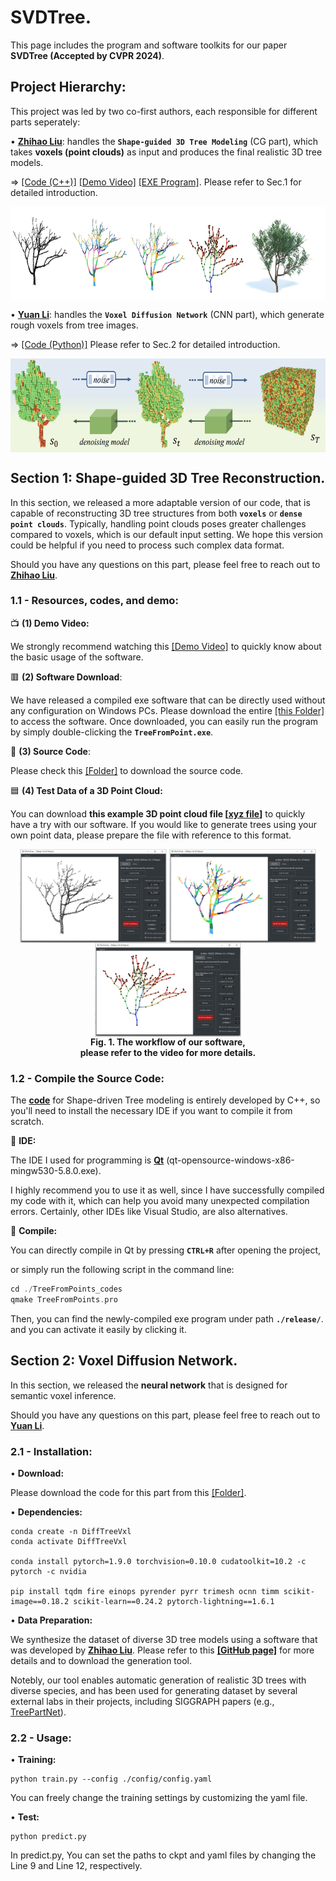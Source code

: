 # SVDTree.

This page includes the program and software toolkits for our paper **SVDTree (Accepted by CVPR 2024)**.

## Project Hierarchy:
This project was led by two co-first authors, each responsible for different parts seperately:

• [**Zhihao Liu**](https://ryuzhihao123.github.io/): handles the **``Shape-guided 3D Tree Modeling``** (CG part), which takes **voxels (point clouds)** as input and produces the final realistic 3D tree models. 

=> [[Code (C++)]](https://github.com/RyuZhihao123/SVDTree/tree/main/TreeFromPoints_codes) [[Demo Video]](https://drive.google.com/file/d/1htelf6xldyFYocqnZ6rtEZxSvwj3Gy1I/view?usp=sharing) [[EXE Program]](https://github.com/RyuZhihao123/SVDTree/tree/main/TreeFromPoints_exe). Please refer to Sec.1 for detailed introduction.

<div align=center>
<img src="https://github.com/RyuZhihao123/SVDTree/blob/main/Fig_0.png" height = "150" alt="ack" title="dasdasdsa title" align=center />
</div>

• [**Yuan Li**](): handles the **``Voxel Diffusion Network``** (CNN part), which generate rough voxels from tree images.

=> [[Code (Python)]](https://github.com/RyuZhihao123/SVDTree/tree/main/DiffTreeVxl) Please refer to Sec.2 for detailed introduction.

<div align=center>
<img src="https://github.com/RyuZhihao123/SVDTree/blob/main/Fig_1.png" height = "150" alt="ack" title="dasdasdsa title" align=center />
</div>


## Section 1: Shape-guided 3D Tree Reconstruction. 

In this section, we released a more adaptable version of our code, that is capable of reconstructing 3D tree structures from both **``voxels``** or **``dense point clouds``**. Typically, handling point clouds poses greater challenges compared to voxels, which is our default input setting. We hope this version could be helpful if you need to process such complex data format.

Should you have any questions on this part, please feel free to reach out to [**Zhihao Liu**](https://ryuzhihao123.github.io/).


### 1.1 - Resources, codes, and demo:


📺 **(1) Demo Video:**

 We strongly recommend watching this [[Demo Video]](https://drive.google.com/file/d/1htelf6xldyFYocqnZ6rtEZxSvwj3Gy1I/view?usp=sharing) to quickly know about the basic usage of the software.


🟥 **(2) Software Download**: 

We have released a compiled exe software that can be directly used without any configuration on Windows PCs. Please download the entire [[this Folder]](https://github.com/RyuZhihao123/SVDTree/tree/main/TreeFromPoints_exe) to access the software. Once downloaded, you can easily run the program by simply double-clicking the **``TreeFromPoint.exe``**. 


📁 **(3) Source Code**: 

Please check this [[Folder]](https://github.com/RyuZhihao123/SVDTree/tree/main/TreeFromPoints_codes) to download the source code.



🟦 **(4) Test Data of a 3D Point Cloud:**

 You can download **this example 3D point cloud file [[xyz file](https://github.com/RyuZhihao123/SVDTree/blob/main/Tree1_input.xyz)]** to quickly have a try with our software. If you would like to generate trees using your own point data, please prepare the file with reference to this format.




<div align=center>
<img src="https://github.com/RyuZhihao123/SVDTree/blob/main/Fig_UI_1.png" height = "150" alt="ack" title="dasdasdsa title" align=center />
<img src="https://github.com/RyuZhihao123/SVDTree/blob/main/Fig_UI_2.png" height = "150" alt="ack" title="dasdasdsa title" align=center />
<img src="https://github.com/RyuZhihao123/SVDTree/blob/main/Fig_UI_3.png" height = "150" alt="ack" title="dasdasdsa title" align=center />
<br/><center><b>Fig. 1. The workflow of our software, <br>please refer to the video for more details.</b></center>
</div>


### 1.2 - Compile the Source Code:
The **[code](https://github.com/RyuZhihao123/SVDTree/tree/main/TreeFromPoints_codes)** for Shape-driven Tree modeling is entirely developed by C++, so you'll need to install the necessary IDE if you want to compile it from scratch.

📁 **IDE:**

The IDE I used for programming is [**Qt**](https://download.qt.io/new_archive/qt/5.8/5.8.0/) (qt-opensource-windows-x86-mingw530-5.8.0.exe). 

I highly recommend you to use it as well, since I have successfully compiled my code with it, which can help you avoid many unexpected compilation errors.
Certainly, other IDEs like Visual Studio, are also alternatives.

📁 **Compile:** 

You can directly compile in Qt by pressing **``CTRL+R``** after opening the project,

or simply run the following script in the command line:

```cpp
cd ./TreeFromPoints_codes
qmake TreeFromPoints.pro
```

Then, you can find the newly-compiled exe program under path **``./release/``**. and you can activate it easily by clicking it.


## Section 2: Voxel Diffusion Network. 

In this section, we released the **neural network** that is designed for semantic voxel inference.  

Should you have any questions on this part, please feel free to reach out to [**Yuan Li**]().

### 2.1 - Installation:
• **Download:** 

Please download the code for this part from this [[Folder]](https://github.com/RyuZhihao123/SVDTree/tree/main/DiffTreeVxl).

• **Dependencies:**

```
conda create -n DiffTreeVxl
conda activate DiffTreeVxl

conda install pytorch=1.9.0 torchvision=0.10.0 cudatoolkit=10.2 -c pytorch -c nvidia

pip install tqdm fire einops pyrender pyrr trimesh ocnn timm scikit-image==0.18.2 scikit-learn==0.24.2 pytorch-lightning==1.6.1
```

• **Data Preparation:**

We synthesize the dataset of diverse 3D tree models using a software that was developed by [**Zhihao Liu**](https://ryuzhihao123.github.io/). Please refer to this [**[GitHub page]**](https://github.com/RyuZhihao123/CHITreeProject?tab=readme-ov-file#1-tree-dataset-generator) for more details and to download the generation tool.


Notebly, our tool enables automatic generation of realistic 3D trees with diverse species, and has been used for generating dataset by several external labs in their projects, including SIGGRAPH papers (e.g., [TreePartNet](https://vcc.tech/research/2021/TreePartNet)).




### 2.2 - Usage:
• **Training:** 
```
python train.py --config ./config/config.yaml
```

You can freely change the training settings by customizing the yaml file.

• **Test:** 
```
python predict.py
```

In predict.py, You can set the paths to ckpt and yaml files by changing the Line 9 and Line 12, respectively.


